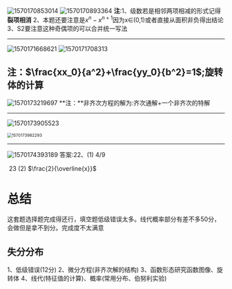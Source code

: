 ![1570170853014](C:\Users\Rocky\AppData\Roaming\Typora\typora-user-images\1570170853014.png)
![1570170893364](C:\Users\Rocky\AppData\Roaming\Typora\typora-user-images\1570170893364.png)
**注**:1、级数若是相邻两项相减的形式记得**裂项相消** 2、本题还要注意是$x^n-x^{n+1}$因为x∈(0,1)或者直接从面积非负得出结论3、S2要注意这种奇偶项的可以合并统一写法

---

![1570171668621](C:\Users\Rocky\AppData\Roaming\Typora\typora-user-images\1570171668621.png)
![1570171708313](C:\Users\Rocky\AppData\Roaming\Typora\typora-user-images\1570171708313.png)

## **注**：$\frac{xx_0}{a^2}+\frac{yy_0}{b^2}=1$;旋转体的计算

<img src="C:\Users\Rocky\AppData\Roaming\Typora\typora-user-images\1570173219697.png" alt="1570173219697" />
**注：**非齐次方程的解为:齐次通解+一个非齐次的特解

---

![1570173905523](C:\Users\Rocky\AppData\Roaming\Typora\typora-user-images\1570173905523.png)

<img src="C:\Users\Rocky\AppData\Roaming\Typora\typora-user-images\1570173982293.png" alt="1570173982293" style="zoom:67%;" />

---

![1570174393189](C:\Users\Rocky\AppData\Roaming\Typora\typora-user-images\1570174393189.png)
答案:22、(1) 4/9 

​		23	 (2)	$\frac{2}{\overline{x}}$

# 总结

这套题选择题完成得还行，填空题低级错误太多。线代概率部分有差不多50分，会做但是拿不到分。完成度不太满意

## 失分分布

1、低级错误(12分) 2、微分方程(非齐次解的结构) 3、函数形态研究函数图像、旋转体 4、线代(特征值的计算)、概率(常用分布、伯努利实验)

